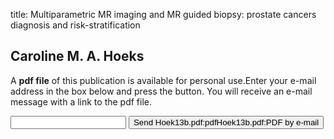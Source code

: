 title: Multiparametric MR imaging and MR guided biopsy: prostate cancers diagnosis and risk-stratification

## Caroline M. A. Hoeks
A <b>pdf file</b> of this publication is available for personal use.Enter your e-mail address in the box below and press the button. You will receive an e-mail message with a link to the pdf file.
<form action="sender.php">  <input type="text" name="email">  <input type="submit" value="Send Hoek13b.pdf:pdfHoek13b.pdf:PDF by e-mail"></form>